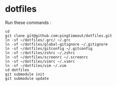 dotfiles
========

Run these commands :

    cd
    git clone git@github.com:pingtimeout/dotfiles.git
    ln -sf ~/dotfiles/.grc/ ~/.grc
    ln -sf ~/dotfiles/global-gitignore ~/.gitignore
    ln -sf ~/dotfiles/gitconfig ~/.gitconfig
    ln -sf ~/dotfiles/zshrc ~/.zshrc
    ln -sf ~/dotfiles/screenrc ~/.screenrc
    ln -sf ~/dotfiles/vimrc ~/.vimrc
    ln -sf ~/dotfiles/vim ~/.vim
    cd dotfiles
    git submodule init
    git submodule update



